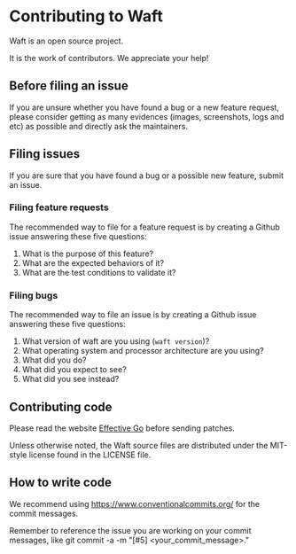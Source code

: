 # Contributing to Waft

Waft is an open source project.

It is the work of contributors. We appreciate your help!

## Before filing an issue

If you are unsure whether you have found a bug or a new feature request, please consider getting as many evidences (images, screenshots, logs and etc) as possible and directly ask the maintainers.

## Filing issues

If you are sure that you have found a bug or a possible new feature, submit an issue.

### Filing feature requests
The recommended way to file for a feature request is by creating a Github issue answering these five questions:

1. What is the purpose of this feature?
2. What are the expected behaviors of it?
3. What are the test conditions to validate it?


### Filing bugs
The recommended way to file an issue is by creating a Github issue answering these five questions:

1. What version of waft are you using (`waft version`)?
2. What operating system and processor architecture are you using?
3. What did you do?
4. What did you expect to see?
5. What did you see instead?


## Contributing code

Please read the website [Effective Go](https://golang.org/doc/effective_go.html) before sending patches.

Unless otherwise noted, the Waft source files are distributed under
the MIT-style license found in the LICENSE file.

## How to write code

We recommend using https://www.conventionalcommits.org/ for the commit messages.

Remember to reference the issue you are working on your commit messages, like git commit -a -m "[#5] <your_commit_message>."